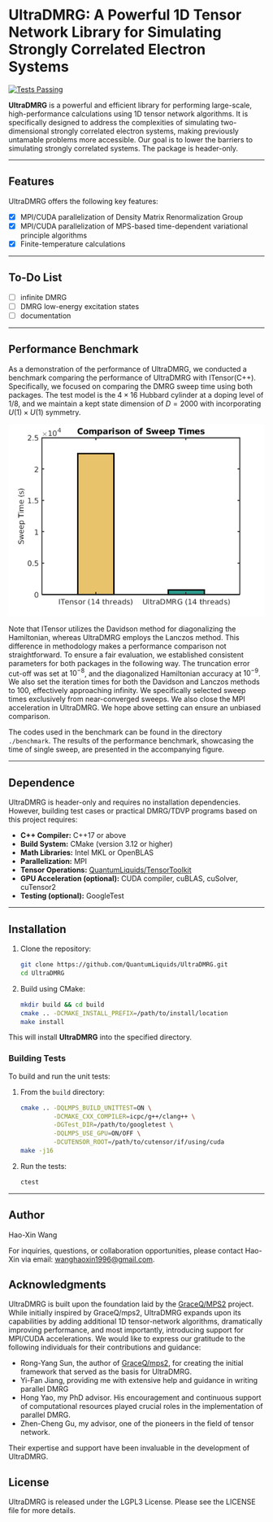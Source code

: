 # UltraDMRG: A Powerful 1D Tensor Network Library for Simulating Strongly Correlated Electron Systems

[![Tests Passing](https://img.shields.io/badge/tests-passing-brightgreen.svg)]()

**UltraDMRG** is a powerful and efficient library for performing large-scale,
high-performance calculations using 1D tensor network algorithms.
It is specifically designed to address the complexities of simulating
two-dimensional strongly correlated electron systems, making previously
untamable problems more accessible. Our goal is to lower the barriers to
simulating strongly correlated systems. The package is header-only.

___

## Features

UltraDMRG offers the following key features:

- [x] MPI/CUDA parallelization of Density Matrix Renormalization Group
- [x] MPI/CUDA parallelization of MPS-based time-dependent variational principle algorithms
- [x] Finite-temperature calculations

___

## To-Do List

- [ ] infinite DMRG
- [ ] DMRG low-energy excitation states
- [ ] documentation

___

## Performance Benchmark

As a demonstration of the performance of UltraDMRG,
we conducted a benchmark comparing the performance of UltraDMRG with ITensor(C++).
Specifically, we focused on comparing the DMRG sweep time using both packages.
The test model is the $4 \times 16$ Hubbard cylinder at a doping level of 1/8,
and we maintain a kept state dimension of $D=2000$ with incorporating $U(1)\times U(1)$ symmetry.

![benchmark](./benchmark/benchmark_hubbard4x16U1U1.png)

Note that ITensor utilizes the Davidson method for diagonalizing the Hamiltonian,
whereas UltraDMRG employs the Lanczos method.
This difference in methodology makes a performance comparison not straightforward.
To ensure a fair evaluation, we established consistent parameters for both packages
in the following way.
The truncation error cut-off was set at $10^{-8}$,
and the diagonalized Hamiltonian accuracy at $10^{-9}$.
We also set the iteration times for both the Davidson and Lanczos methods to 100,
effectively approaching infinity.
We specifically selected sweep times exclusively from near-converged sweeps.
We also close the MPI acceleration in UltraDMRG.
We hope above setting can ensure an unbiased comparison.

The codes used in the benchmark can be found in the directory `./benchmark`.
The results of the performance benchmark,
showcasing the time of single sweep, are presented in the accompanying figure.

___

## Dependence

UltraDMRG is header-only and requires no installation dependencies.
However, building test cases or practical DMRG/TDVP programs based on this project requires:

- **C++ Compiler:** C++17 or above
- **Build System:** CMake (version 3.12 or higher)
- **Math Libraries:** Intel MKL or OpenBLAS
- **Parallelization:** MPI
- **Tensor Operations:** [QuantumLiquids/TensorToolkit](https://github.com/QuantumLiquids/TensorToolkit)
- **GPU Acceleration (optional):** CUDA compiler, cuBLAS, cuSolver, cuTensor2
- **Testing (optional):** GoogleTest

___

## Installation

1. Clone the repository:
   ```bash
   git clone https://github.com/QuantumLiquids/UltraDMRG.git
   cd UltraDMRG
   ```

2. Build using CMake:
   ```bash
   mkdir build && cd build
   cmake .. -DCMAKE_INSTALL_PREFIX=/path/to/install/location
   make install
   ```

This will install **UltraDMRG** into the specified directory.

### Building Tests

To build and run the unit tests:

1. From the `build` directory:
    ```bash
    cmake .. -DQLMPS_BUILD_UNITTEST=ON \
             -DCMAKE_CXX_COMPILER=icpc/g++/clang++ \
             -DGTest_DIR=/path/to/googletest \
             -DQLMPS_USE_GPU=ON/OFF \
             -DCUTENSOR_ROOT=/path/to/cutensor/if/using/cuda
    make -j16
    ```

2. Run the tests:
    ```bash
    ctest
    ```

---

## Author

Hao-Xin Wang

For inquiries, questions, or collaboration opportunities, please contact Hao-Xin via email:
[wanghaoxin1996@gmail.com](mailto:wanghaoxin1996@gmail.com).

## Acknowledgments

UltraDMRG is built upon the foundation laid by the [GraceQ/MPS2](https://mps2.gracequantum.org) project.
While initially inspired by GraceQ/mps2,
UltraDMRG expands upon its capabilities by adding additional 1D tensor-network algorithms, dramatically improving
performance, and most
importantly, introducing support for MPI/CUDA accelerations.
We would like to express our gratitude to the following individuals for their contributions and guidance:

- Rong-Yang Sun, the author of [GraceQ/mps2](https://mps2.gracequantum.org), for creating the initial framework that
  served as the basis for UltraDMRG.
- Yi-Fan Jiang, providing me with extensive help and guidance in writing parallel DMRG
- Hong Yao, my PhD advisor. His encouragement and continuous support
  of computational resources played crucial roles in the implementation of parallel DMRG.
- Zhen-Cheng Gu, my advisor, one of the pioneers in the field of tensor network.

Their expertise and support have been invaluable in the development of UltraDMRG.

## License

UltraDMRG is released under the LGPL3 License. Please see the LICENSE file for more details.
